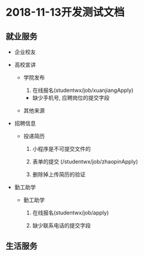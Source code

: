2018-11-13开发测试文档
====================

## 就业服务

+ 企业校友

+ 高校宣讲

  + 学院发布

    1. 在线报名(studentwx/job/xuanjiangApply)

      + 缺少手机号, 应聘岗位的提交字段

  + 其他来源

+ 招聘信息

  + 投递简历

    1. 小程序是不可提交文件的

    2. 表单的提交 (/studentwx/job/zhaopinApply)

      1. 删除掉上传简历的验证

+ 勤工助学

  + 勤工助学

    1. 在线报名(studentwx/job/apply)

      1. 缺少联系电话的提交字段

## 生活服务
